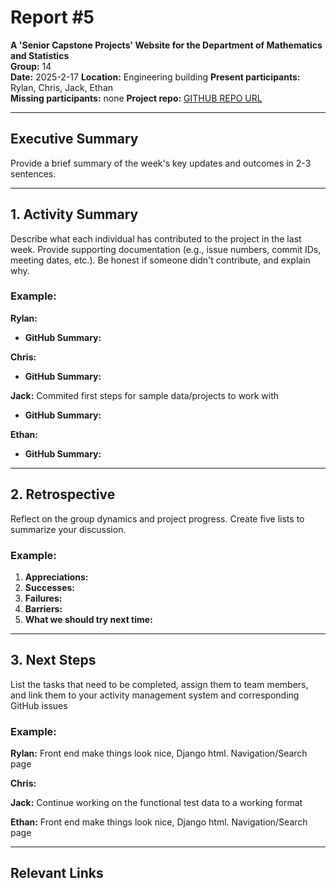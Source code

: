 # Report #5

**A 'Senior Capstone Projects' Website for the Department of Mathematics and Statistics**  
**Group:** 14  
**Date:** 2025-2-17 
**Location:**  Engineering building
**Present participants:** Rylan, Chris, Jack, Ethan  
**Missing participants:**  none
**Project repo:** [GITHUB REPO URL](https://github.com/Naalu/ds-senior-capstone-projects-website)  

---

## Executive Summary
Provide a brief summary of the week's key updates and outcomes in 2-3 sentences.

---

## 1. Activity Summary
Describe what each individual has contributed to the project in the last week. Provide supporting documentation (e.g., issue numbers, commit IDs, meeting dates, etc.). Be honest if someone didn't contribute, and explain why.

### Example:
**Rylan:**

- **GitHub Summary:** 

**Chris:**

- **GitHub Summary:** 

**Jack:**
Commited first steps for sample data/projects to work with
- **GitHub Summary:** 

**Ethan:**

- **GitHub Summary:** 
---

## 2. Retrospective
Reflect on the group dynamics and project progress. Create five lists to summarize your discussion.

### Example:
1. **Appreciations:** 
2. **Successes:** 
3. **Failures:** 
4. **Barriers:** 
5. **What we should try next time:** 

---

## 3. Next Steps
List the tasks that need to be completed, assign them to team members, and link them to your activity management system and corresponding GitHub issues

### Example:
**Rylan:** Front end make things look nice, Django html. Navigation/Search page

**Chris:** 

**Jack:** Continue working on the functional test data to a working format

**Ethan:** Front end make things look nice, Django html. Navigation/Search page

---

## Relevant Links
